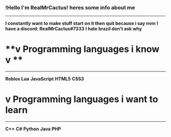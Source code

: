 ### **!Hello I'm RealMrCactus! heres some info about me**
---

**I constantly want to make stuff start on it then quit because i say nvm**
**I have a discord: RealMrCactus#7333**
**I hate brazil don't ask why**


# **v Programming languages i know v **
---

**Roblox Lua**
**JavaScript**
**HTML5**
**CSS3**

# **v Programming languages i want to learn**
---

**C++**
**C#**
**Python**
**Java**
**PHP**